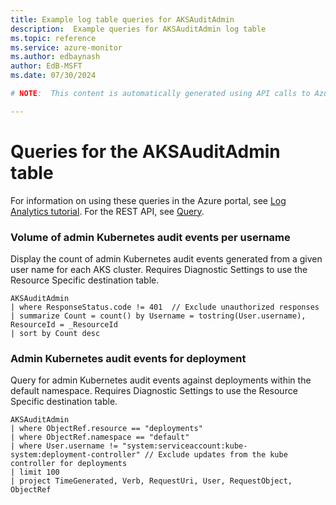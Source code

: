 ```yaml
---
title: Example log table queries for AKSAuditAdmin
description:  Example queries for AKSAuditAdmin log table
ms.topic: reference
ms.service: azure-monitor
ms.author: edbaynash
author: EdB-MSFT
ms.date: 07/30/2024

# NOTE:  This content is automatically generated using API calls to Azure. Any edits made on these files will be overwritten in the next run of the script. 

---
```


# Queries for the AKSAuditAdmin table

For information on using these queries in the Azure portal, see [Log Analytics tutorial](/azure/azure-monitor/logs/log-analytics-tutorial). For the REST API, see [Query](/rest/api/loganalytics/query).


### Volume of admin Kubernetes audit events per username  


Display the count of admin Kubernetes audit events generated from a given user name for each AKS cluster. Requires Diagnostic Settings to use the Resource Specific destination table.  

```query
AKSAuditAdmin
| where ResponseStatus.code != 401  // Exclude unauthorized responses
| summarize Count = count() by Username = tostring(User.username), ResourceId = _ResourceId
| sort by Count desc
```



### Admin Kubernetes audit events for deployment  


Query for admin Kubernetes audit events against deployments within the default namespace. Requires Diagnostic Settings to use the Resource Specific destination table.  

```query
AKSAuditAdmin
| where ObjectRef.resource == "deployments"
| where ObjectRef.namespace == "default"
| where User.username != "system:serviceaccount:kube-system:deployment-controller" // Exclude updates from the kube controller for deployments
| limit 100
| project TimeGenerated, Verb, RequestUri, User, RequestObject, ObjectRef
```

